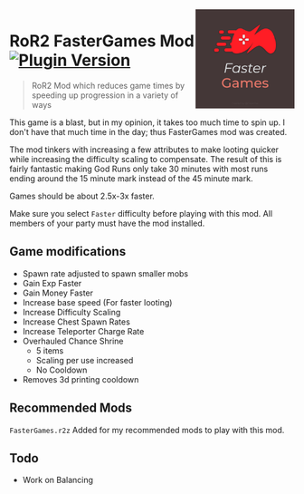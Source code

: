 <img src="icon.png" align="right" height="175px" width="175px" />

# RoR2 FasterGames Mod  [![Plugin Version](https://img.shields.io/github/v/release/GrahamMThomas/RoR2_Faster-Games?label=latest-version)](https://github.com/GrahamMThomas/RoR2_Faster-Games/releases)
> RoR2 Mod which reduces game times by speeding up progression in a variety of ways

This game is a blast, but in my opinion, it takes too much time to spin up. I don't have that much time in the day; thus FasterGames mod was created.

The mod tinkers with increasing a few attributes to make looting quicker while increasing the difficulty scaling to compensate. The result of this is fairly fantastic making God Runs only take 30 minutes with most runs ending around the 15 minute mark instead of the 45 minute mark.

Games should be about 2.5x-3x faster.

Make sure you select `Faster` difficulty before playing with this mod. All members of your party must have the mod installed.


## Game modifications
- Spawn rate adjusted to spawn smaller mobs
- Gain Exp Faster
- Gain Money Faster
- Increase base speed (For faster looting)
- Increase Difficulty Scaling
- Increase Chest Spawn Rates
- Increase Teleporter Charge Rate
- Overhauled Chance Shrine
	- 5 items
	- Scaling per use increased
	- No Cooldown
- Removes 3d printing cooldown

## Recommended Mods
`FasterGames.r2z` Added for my recommended mods to play with this mod.

## Todo
- Work on Balancing
